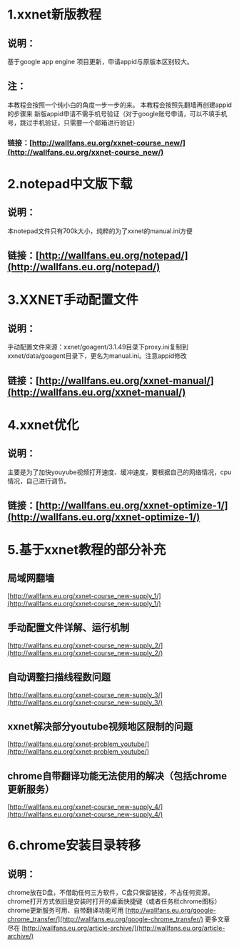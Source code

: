 # 1.xxnet新版教程
## 说明：
基于google app engine 项目更新，申请appid与原版本区别较大。
## 注：
本教程会按照一个纯小白的角度一步一步的来。
本教程会按照先翻墙再创建appid的步骤来
新版appid申请不需手机号验证（对于google账号申请，可以不填手机号，跳过手机验证，只需要一个邮箱进行验证）
### 链接：[http://wallfans.eu.org/xxnet-course_new/](http://wallfans.eu.org/xxnet-course_new/)
# 2.notepad中文版下载
## 说明：
本notepad文件只有700k大小，纯粹的为了xxnet的manual.ini方便
## 链接：[http://wallfans.eu.org/notepad/](http://wallfans.eu.org/notepad/)
# 3.XXNET手动配置文件
## 说明：
手动配置文件来源：xxnet/goagent/3.1.49目录下proxy.ini复制到xxnet/data/goagent目录下，更名为manual.ini。注意appid修改
## 链接：[http://wallfans.eu.org/xxnet-manual/](http://wallfans.eu.org/xxnet-manual/)
# 4.xxnet优化
## 说明：
主要是为了加快youyube视频打开速度、缓冲速度，要根据自己的网络情况，cpu情况，自己进行调节。
## 链接：[http://wallfans.eu.org/xxnet-optimize-1/](http://wallfans.eu.org/xxnet-optimize-1/)
# 5.基于xxnet教程的部分补充
## 局域网翻墙
[http://wallfans.eu.org/xxnet-course_new-supply_1/](http://wallfans.eu.org/xxnet-course_new-supply_1/)
## 手动配置文件详解、运行机制
[http://wallfans.eu.org/xxnet-course_new-supply_2/](http://wallfans.eu.org/xxnet-course_new-supply_2/)
## 自动调整扫描线程数问题
[http://wallfans.eu.org/xxnet-course_new-supply_3/](http://wallfans.eu.org/xxnet-course_new-supply_3/)
## xxnet解决部分youtube视频地区限制的问题
[http://wallfans.eu.org/xxnet-problem_youtube/](http://wallfans.eu.org/xxnet-problem_youtube/)
## chrome自带翻译功能无法使用的解决（包括chrome更新服务）
[http://wallfans.eu.org/xxnet-course_new-supply_4/](http://wallfans.eu.org/xxnet-course_new-supply_4/)
# 6.chrome安装目录转移
## 说明：
chrome放在D盘，不借助任何三方软件，C盘只保留链接，不占任何资源，chrome打开方式依旧是安装时打开的桌面快捷键（或者任务栏chrome图标）
chrome更新服务可用、自带翻译功能可用
[http://wallfans.eu.org/google-chrome_transfer/](http://wallfans.eu.org/google-chrome_transfer/)
更多文章尽在
[http://wallfans.eu.org/article-archive/](http://wallfans.eu.org/article-archive/)

